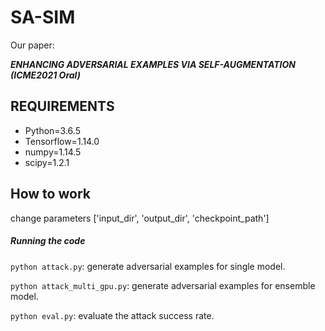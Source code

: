 # SA-SIM

Our paper:

***ENHANCING ADVERSARIAL EXAMPLES VIA SELF-AUGMENTATION (ICME2021 Oral)***

## REQUIREMENTS

- Python=3.6.5
- Tensorflow=1.14.0
- numpy=1.14.5
- scipy=1.2.1

## How to work

change parameters ['input_dir', 'output_dir', 'checkpoint_path']

##### Running the code

`python attack.py`: generate adversarial examples for single model.

`python attack_multi_gpu.py`: generate adversarial examples for ensemble model.

`python eval.py`: evaluate the attack success rate.